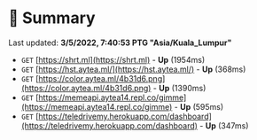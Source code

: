 # 📖 Summary
Last updated: **3/5/2022, 7:40:53 PTG "Asia/Kuala_Lumpur"**

- `GET` [https://shrt.ml](https://shrt.ml) - **Up** (1954ms)
- `GET` [https://hst.aytea.ml/](https://hst.aytea.ml/) - **Up** (368ms)
- `GET` [https://color.aytea.ml/4b31d6.png](https://color.aytea.ml/4b31d6.png) - **Up** (1390ms)
- `GET` [https://memeapi.aytea14.repl.co/gimme](https://memeapi.aytea14.repl.co/gimme) - **Up** (595ms)
- `GET` [https://teledrivemy.herokuapp.com/dashboard](https://teledrivemy.herokuapp.com/dashboard) - **Up** (347ms)
